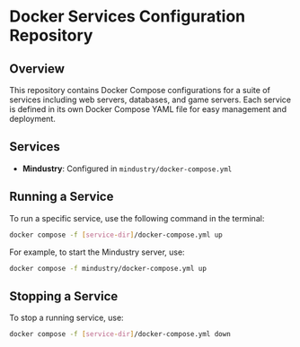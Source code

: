 # Docker Services Configuration Repository

## Overview

This repository contains Docker Compose configurations for a suite of services including web servers, databases, and game servers. Each service is defined in its own Docker Compose YAML file for easy management and deployment.


## Services

- **Mindustry**: Configured in `mindustry/docker-compose.yml`
## Running a Service
To run a specific service, use the following command in the terminal:
```bash
docker compose -f [service-dir]/docker-compose.yml up
```
For example, to start the Mindustry server, use:
```bash
docker compose -f mindustry/docker-compose.yml up
```
## Stopping a Service
To stop a running service, use:
```bash
docker compose -f [service-dir]/docker-compose.yml down
```
